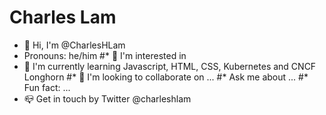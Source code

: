 # Charles Lam

* :wave: Hi, I'm @CharlesHLam
* Pronouns: he/him
#* :eyes: I'm interested in 
* :seedling: I'm currently learning Javascript, HTML, CSS, Kubernetes and CNCF Longhorn
#* :revolving_hearts: I'm looking to collaborate on ...
#* Ask me about ...
#* Fun fact: ...
* :mailbox_closed: Get in touch by Twitter @charleshlam